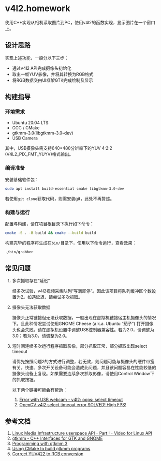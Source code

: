 # v4l2.homework

使用C++实现从相机读取图片到PC，使用v4l2的函数实现，显示图片在一个窗口上。

## 设计思路

实现上述功能，一般分以下三步：

- 通过v4l2 API完成摄像头初始化
- 取出一帧YUV影像，并将其转换为RGB格式
- 将RGB数据交由UI框架GTK完成绘制及显示

## 构建指导

### 环境需求

- Ubuntu 20.04 LTS
- GCC / CMake
- gtkmm-3.0(libgtkmm-3.0-dev)
- USB Camera

其中，USB摄像头需支持640*480分辨率下的YUV 4:2:2 (V4L2_PIX_FMT_YUYV)格式输出。

### 编译准备

安装基础软件包：

```bash
sudo apt install build-essential cmake libgtkmm-3.0-dev 
```

若使用`git clone`获取代码，则需安装git，此处不再赘述。

### 构建与运行

配置与构建，请在项目根目录下执行如下命令：

```bash
cmake -S . -B build && cmake --build build
```

构建完毕的程序将生成在`bin/`目录下，使用以下命令运行，查看效果：

```bash
./bin/grabber
```

## 常见问题

1. 多次抓取存在“延迟”

    经多次试验，v4l2视频采集队列“写满即停”。因此该项目将队列缓冲区个数设置为2。如遇延迟，请尝试多次抓取。

2. 摄像头无法获取数据

    摄像头正常链接但无法获取数据，一般出现在虚拟机链接宿主机摄像头的情况下。且此种情况尝试使用GNOME Cheese (a.k.a. Ubuntu “茄子”) 打开摄像头也会失败。请在虚拟机设置中调整USB控制器兼容性。若为2.0，请调整为3.0；若为3.0，请调整为2.0。

3. 短时间连续多次运行程序抓取影像，部分抓取正常，部分抓取出现select timeout

    请优先按照问题2的方式进行调整，若无效，则问题可能与摄像头的硬件带宽有关。快速、多次开关设备可能会造成此问题，并且该问题容易在性能较低的摄像头设备上复现。如果需要连续多次抓取影像，请使用Control Window下的抓取按钮。
    
    以下两个链接可能会有帮助：

    1. [Error with USB webcam - v4l2: oops: select timeout](https://forums.raspberrypi.com/viewtopic.php?t=35184)
    2. [OpenCV v4l2 select timeout error SOLVED! High FPS!](https://forums.raspberrypi.com/viewtopic.php?t=35689)

## 参考文档

1. [Linux Media Infrastructure userspace API - Part I - Video for Linux API](https://linuxtv.org/downloads/v4l-dvb-apis-new/userspace-api/v4l/v4l2.html)
2. [gtkmm - C++ Interfaces for GTK and GNOME](https://www.gtkmm.org/en/index.html)
3. [Programming with gtkmm 3](https://developer-old.gnome.org/gtkmm-tutorial/3.24/index.html.en)
4. [Using CMake to build gtkmm programs](https://wiki.gnome.org/Projects/gtkmm/UsingCMake)
5. [Correct YUV422 to RGB conversion](https://stackoverflow.com/questions/8042563/correct-yuv422-to-rgb-conversion)